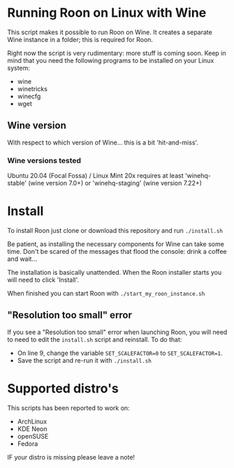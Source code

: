 # Running Roon on Linux with Wine

This script makes it possible to run Roon on Wine. It creates a separate Wine instance in a folder; this is required for Roon.

Right now the script is very rudimentary: more stuff is coming soon. Keep in mind that you need the following programs to be installed on your Linux system:

* wine
* winetricks
* winecfg
* wget

## Wine version

With respect to which version of Wine... this is a bit 'hit-and-miss'. 

### Wine versions tested
Ubuntu 20.04 (Focal Fossa) / Linux Mint 20x requires at least 'winehq-stable' (wine version 7.0+) or 'winehq-staging' (wine version 7.22+)

# Install 
To install Roon just clone or download this repository and run <code>./install.sh</code>

Be patient, as installing the necessary components for Wine can take some time. Don't be scared of the messages that flood the console: drink a coffee and wait...

The installation is basically unattended. When the Roon installer starts you will need to click 'Install'.

When finished you can start Roon with <code>./start_my_roon_instance.sh</code>

## "Resolution too small" error
If you see a "Resolution too small" error when launching Roon, you will need to need to edit the <code>install.sh</code> script and reinstall.
To do that:
* On line 9, change the variable <code>SET_SCALEFACTOR=0</code> to <code>SET_SCALEFACTOR=1</code>.
* Save the script and re-run it with <code>./install.sh</code>


# Supported distro's
This scripts has been reported to work on:

* ArchLinux
* KDE Neon
* openSUSE
* Fedora

IF your distro is missing please leave a note!
